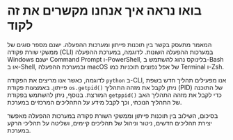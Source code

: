 # בואו נראה איך אנחנו מקשרים את זה לקוד

המאמר מתעסק בקשר בין תוכנות פייתון ומערכות ההפעלה. ישנם מספר סוגים של ממשקי שורת פקודה (CLI) במערכות ההפעלה השונות. לדוגמה, במערכת ההפעלה Windows ישנם Command Prompt ו-PowerShell, בלינוקס נהוג להשתמש ב-Bash או ב-Shell, ובמערכת ההפעלה macOS של אפל נפוצים תוכניות כמו Terminal ו-Zsh.

לדוגמה, כאשר אנו מריצים את הפקודה `python` ב-CLI, אנו מפעילים תהליך חדש בשפת פייתון. באמצעות פקודת `os.getpid()` ניתן לקבל את מזהה התהליך (PID) של התוכנה המורצת. בנוסף, ניתן להשתמש בפקודת `getppid()` כדי לקבל את מזהה התהליך האב של התהליך הנוכחי, וכך לקבל מידע על התהליכים המרכזיים במערכת.

בסיכום, השילוב בין תוכנות פייתון וממשקי השורת פקודה במערכות ההפעלה מאפשר יצירת תהליכים חדשים, ניטור וניהול של תהליכים קיימים, ושליטה על תהליכי הרקע במערכת.